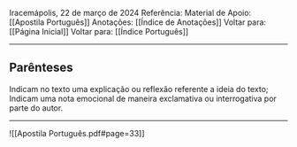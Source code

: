 Iracemápolis, 22 de março de 2024
Referência:
Material de Apoio: [[Apostila Português]]
Anotações: [[Índice de Anotações]]
Voltar para: [[Página Inicial]]
Voltar para: [[Índice Português]]
___________________
## Parênteses
Indicam no texto uma explicação ou reflexão referente a ideia do texto; Indicam uma nota emocional de maneira exclamativa ou interrogativa por parte do autor.

___________________

![[Apostila Português.pdf#page=33]]
